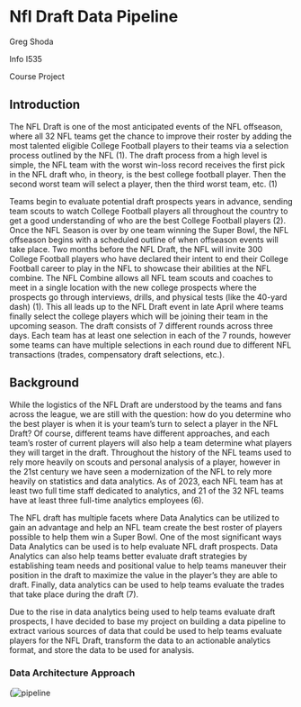 # Nfl Draft Data Pipeline

Greg Shoda

Info I535

Course Project

## Introduction

The NFL Draft is one of the most anticipated events of the NFL offseason, where all 32 NFL teams get the chance to improve their roster by adding the most talented eligible College Football players to their teams via a selection process outlined by the NFL (1). The draft process from a high level is simple, the NFL team with the worst win-loss record receives the first pick in the NFL draft who, in theory, is the best college football player. Then the second worst team will select a player, then the third worst team, etc. (1)

Teams begin to evaluate potential draft prospects years in advance, sending team scouts to watch College Football players all throughout the country to get a good understanding of who are the best College Football players (2). Once the NFL Season is over by one team winning the Super Bowl, the NFL offseason begins with a scheduled outline of when offseason events will take place. Two months before the NFL Draft, the NFL will invite 300 College Football players who have declared their intent to end their College Football career to play in the NFL to showcase their abilities at the NFL combine. The NFL Combine allows all NFL team scouts and coaches to meet in a single location with the new college prospects where the prospects go through interviews, drills, and physical tests (like the 40-yard dash) (1).
This all leads up to the NFL Draft event in late April where teams finally select the college players which will be joining their team in the upcoming season. The draft consists of 7 different rounds across three days. Each team has at least one selection in each of the 7 rounds, however some teams can have multiple selections in each round due to different NFL transactions (trades, compensatory draft selections, etc.).

## Background

While the logistics of the NFL Draft are understood by the teams and fans across the league, we are still with the question: how do you determine who the best player is when it is your team’s turn to select a player in the NFL Draft? Of course, different teams have different approaches, and each team’s roster of current players will also help a team determine what players they will target in the draft. Throughout the history of the NFL teams used to rely more heavily on scouts and personal analysis of a player, however in the 21st century we have seen a modernization of the NFL to rely more heavily on statistics and data analytics. As of 2023, each NFL team has at least two full time staff dedicated to analytics, and 21 of the 32 NFL teams have at least three full-time analytics employees (6).

The NFL draft has multiple facets where Data Analytics can be utilized to gain an advantage and help an NFL team create the best roster of players possible to help them win a Super Bowl. One of the most significant ways Data Analytics can be used is to help evaluate NFL draft prospects. Data Analytics can also help teams better evaluate draft strategies by establishing team needs and positional value to help teams maneuver their position in the draft to maximize the value in the player’s they are able to draft. Finally, data analytics can be used to help teams evaluate the trades that take place during the draft (7).

Due to the rise in data analytics being used to help teams evaluate draft prospects, I have decided to base my project on building a data pipeline to extract various sources of data that could be used to help teams evaluate players for the NFL Draft, transform the data to an actionable analytics format, and store the data to be used for analysis.

### Data Architecture Approach

(![pipeline](https://github.com/user-attachments/assets/1d111ac3-1a7b-430e-a584-dab8b26feaf8)

